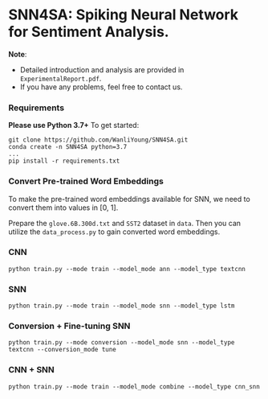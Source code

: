 # SNN4SA: Spiking Neural Network for Sentiment Analysis.

**Note**: 

- Detailed introduction and analysis are provided in `ExperimentalReport.pdf`.
- If you have any problems, feel free to contact us.

### Requirements

**Please use Python 3.7+** To get started:

```shell
git clone https://github.com/WanliYoung/SNN4SA.git
conda create -n SNN4SA python=3.7
...
pip install -r requirements.txt
```

### Convert Pre-trained Word Embeddings

To make the pre-trained word embeddings available for SNN, we need to convert them into values in [0, 1].

Prepare the `glove.6B.300d.txt` and `SST2` dataset in `data`. Then you can utilize the `data_process.py` to gain converted word embeddings.

### CNN

```shell
python train.py --mode train --model_mode ann --model_type textcnn
```

### SNN

```shell
python train.py --mode train --model_mode snn --model_type lstm
```

### Conversion + Fine-tuning SNN

```shell
python train.py --mode conversion --model_mode snn --model_type textcnn --conversion_mode tune
```

### CNN + SNN

```shell
python train.py --mode train --model_mode combine --model_type cnn_snn
```

